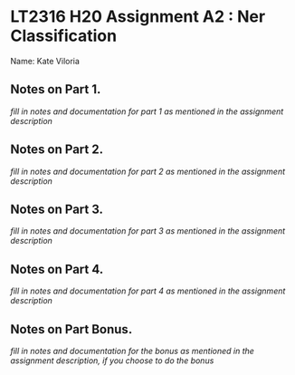 # LT2316 H20 Assignment A2 : Ner Classification

Name: Kate Viloria

## Notes on Part 1.

*fill in notes and documentation for part 1 as mentioned in the assignment description*

## Notes on Part 2.

*fill in notes and documentation for part 2 as mentioned in the assignment description*

## Notes on Part 3.

*fill in notes and documentation for part 3 as mentioned in the assignment description*

## Notes on Part 4.

*fill in notes and documentation for part 4 as mentioned in the assignment description*


## Notes on Part Bonus.

*fill in notes and documentation for the bonus as mentioned in the assignment description, if you choose to do the bonus*
